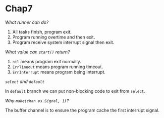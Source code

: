 # Chap7

*What runner can do?*

1. All tasks finish, program exit.
2. Program running overtime and then exit.
3. Program receive system interrupt signal then exit.

*What value can `start()` return?*

1. `nil` means program exit normally.
2. `ErrTimeout` means program running timeout.
3. `ErrInterrupt` means program being interrupt.

*`select` and `default`*

In `default` branch we can put non-blocking code to exit from `select`.

*Why `make(chan os.Signal, 1)`?*

The buffer channel is to ensure the program cache the first interrupt signal.
